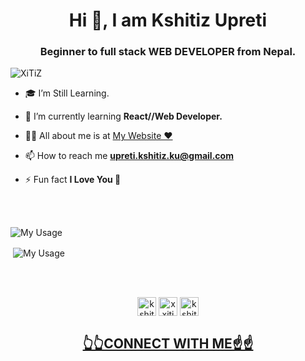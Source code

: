 <h1 align="center">Hi 👋, I am Kshitiz Upreti</h1>
<h3 align="center">Beginner to full stack WEB DEVELOPER from Nepal.</h3>
<p align="left"> <img src="https://komarev.com/ghpvc/?username=xitizupreti&color=orange" alt="XiTiZ" /> </p>

- 🎓 I’m Still Learning.

- 🌱 I’m currently learning **React//Web Developer.**

- 👨‍💻 All about me is at [ My Website ❤](http://www.kshitizupreti.com.np)

- 📫 How to reach me **upreti.kshitiz.ku@gmail.com**

- ⚡ Fun fact **I Love You 🌹**
<br>
<br>
<p><img align="left" src="https://github-readme-stats.vercel.app/api/top-langs/?username=xitizupreti&layout=compact&hide=html" alt="My Usage" /></p>
<br>
<p>&nbsp;<img align="center" src="https://github-readme-stats.vercel.app/api?username=xitizupreti&show_icons=true&count_private=true&theme=radical" alt="My Usage" /></p>
<br><br>
<p align="center">
<a href="https://linkedin.com/in/kshitizupreti" target="_blank"><img align="center" src="https://cdn.jsdelivr.net/npm/simple-icons@3.0.1/icons/linkedin.svg" alt="kshitizupreti" height="30" width="30" /></a>
<a href="https://fb.com/xxitiz" target="_blank"><img align="center" src="https://cdn.jsdelivr.net/npm/simple-icons@3.0.1/icons/facebook.svg" alt="xxitiz" height="30" width="30" /></a>
<a href="https://instagram.com/kshitizupreti" target="_blank"><img align="center" src="https://cdn.jsdelivr.net/npm/simple-icons@3.0.1/icons/instagram.svg" alt="kshitizupreti" height="30" width="30" /></a>
</p>
<h2 align="center"><a href="https://www.kshitizupreti.com.np" target="_blank"">
  👆👆CONNECT WITH ME☝☝
  </a></h2>
